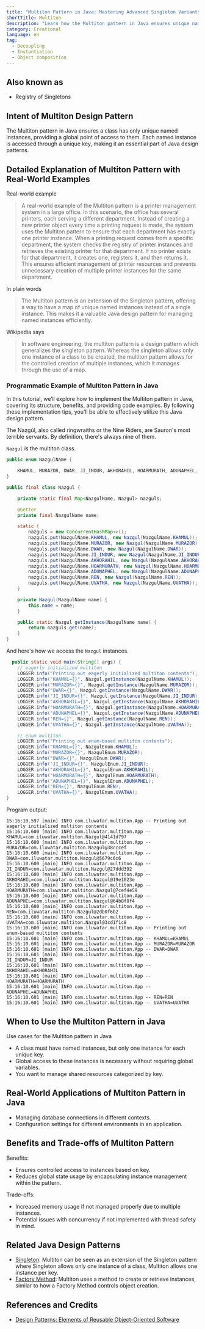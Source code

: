 ```yaml
---
title: "Multiton Pattern in Java: Mastering Advanced Singleton Variants"
shortTitle: Multiton
description: "Learn how the Multiton pattern in Java ensures unique named instances and provides a global access point. Discover implementation tips and code examples."
category: Creational
language: en
tag:
  - Decoupling
  - Instantiation
  - Object composition
---
```


## Also known as

* Registry of Singletons

## Intent of Multiton Design Pattern

The Multiton pattern in Java ensures a class has only unique named instances, providing a global point of access to them. Each named instance is accessed through a unique key, making it an essential part of Java design patterns.

## Detailed Explanation of Multiton Pattern with Real-World Examples

Real-world example

> A real-world example of the Multiton pattern is a printer management system in a large office. In this scenario, the office has several printers, each serving a different department. Instead of creating a new printer object every time a printing request is made, the system uses the Multiton pattern to ensure that each department has exactly one printer instance. When a printing request comes from a specific department, the system checks the registry of printer instances and retrieves the existing printer for that department. If no printer exists for that department, it creates one, registers it, and then returns it. This ensures efficient management of printer resources and prevents unnecessary creation of multiple printer instances for the same department.       

In plain words

> The Multiton pattern is an extension of the Singleton pattern, offering a way to have a map of unique named instances instead of a single instance. This makes it a valuable Java design pattern for managing named instances efficiently.

Wikipedia says

> In software engineering, the multiton pattern is a design pattern which generalizes the singleton pattern. Whereas the singleton allows only one instance of a class to be created, the multiton pattern allows for the controlled creation of multiple instances, which it manages through the use of a map.

### Programmatic Example of Multiton Pattern in Java

In this tutorial, we’ll explore how to implement the Multiton pattern in Java, covering its structure, benefits, and providing code examples. By following these implementation tips, you’ll be able to effectively utilize this Java design pattern.

The Nazgûl, also called ringwraiths or the Nine Riders, are Sauron's most terrible servants. By definition, there's always nine of them.

`Nazgul` is the multiton class.

```java
public enum NazgulName {

    KHAMUL, MURAZOR, DWAR, JI_INDUR, AKHORAHIL, HOARMURATH, ADUNAPHEL, REN, UVATHA
}

public final class Nazgul {

    private static final Map<NazgulName, Nazgul> nazguls;

    @Getter
    private final NazgulName name;

    static {
        nazguls = new ConcurrentHashMap<>();
        nazguls.put(NazgulName.KHAMUL, new Nazgul(NazgulName.KHAMUL));
        nazguls.put(NazgulName.MURAZOR, new Nazgul(NazgulName.MURAZOR));
        nazguls.put(NazgulName.DWAR, new Nazgul(NazgulName.DWAR));
        nazguls.put(NazgulName.JI_INDUR, new Nazgul(NazgulName.JI_INDUR));
        nazguls.put(NazgulName.AKHORAHIL, new Nazgul(NazgulName.AKHORAHIL));
        nazguls.put(NazgulName.HOARMURATH, new Nazgul(NazgulName.HOARMURATH));
        nazguls.put(NazgulName.ADUNAPHEL, new Nazgul(NazgulName.ADUNAPHEL));
        nazguls.put(NazgulName.REN, new Nazgul(NazgulName.REN));
        nazguls.put(NazgulName.UVATHA, new Nazgul(NazgulName.UVATHA));
    }

    private Nazgul(NazgulName name) {
        this.name = name;
    }

    public static Nazgul getInstance(NazgulName name) {
        return nazguls.get(name);
    }
}
```

And here's how we access the `Nazgul` instances.

```java
  public static void main(String[] args) {
    // eagerly initialized multiton
    LOGGER.info("Printing out eagerly initialized multiton contents");
    LOGGER.info("KHAMUL={}", Nazgul.getInstance(NazgulName.KHAMUL));
    LOGGER.info("MURAZOR={}", Nazgul.getInstance(NazgulName.MURAZOR));
    LOGGER.info("DWAR={}", Nazgul.getInstance(NazgulName.DWAR));
    LOGGER.info("JI_INDUR={}", Nazgul.getInstance(NazgulName.JI_INDUR));
    LOGGER.info("AKHORAHIL={}", Nazgul.getInstance(NazgulName.AKHORAHIL));
    LOGGER.info("HOARMURATH={}", Nazgul.getInstance(NazgulName.HOARMURATH));
    LOGGER.info("ADUNAPHEL={}", Nazgul.getInstance(NazgulName.ADUNAPHEL));
    LOGGER.info("REN={}", Nazgul.getInstance(NazgulName.REN));
    LOGGER.info("UVATHA={}", Nazgul.getInstance(NazgulName.UVATHA));

    // enum multiton
    LOGGER.info("Printing out enum-based multiton contents");
    LOGGER.info("KHAMUL={}", NazgulEnum.KHAMUL);
    LOGGER.info("MURAZOR={}", NazgulEnum.MURAZOR);
    LOGGER.info("DWAR={}", NazgulEnum.DWAR);
    LOGGER.info("JI_INDUR={}", NazgulEnum.JI_INDUR);
    LOGGER.info("AKHORAHIL={}", NazgulEnum.AKHORAHIL);
    LOGGER.info("HOARMURATH={}", NazgulEnum.HOARMURATH);
    LOGGER.info("ADUNAPHEL={}", NazgulEnum.ADUNAPHEL);
    LOGGER.info("REN={}", NazgulEnum.REN);
    LOGGER.info("UVATHA={}", NazgulEnum.UVATHA);
}
```

Program output:

```
15:16:10.597 [main] INFO com.iluwatar.multiton.App -- Printing out eagerly initialized multiton contents
15:16:10.600 [main] INFO com.iluwatar.multiton.App -- KHAMUL=com.iluwatar.multiton.Nazgul@4141d797
15:16:10.600 [main] INFO com.iluwatar.multiton.App -- MURAZOR=com.iluwatar.multiton.Nazgul@38cccef
15:16:10.600 [main] INFO com.iluwatar.multiton.App -- DWAR=com.iluwatar.multiton.Nazgul@5679c6c6
15:16:10.600 [main] INFO com.iluwatar.multiton.App -- JI_INDUR=com.iluwatar.multiton.Nazgul@27ddd392
15:16:10.600 [main] INFO com.iluwatar.multiton.App -- AKHORAHIL=com.iluwatar.multiton.Nazgul@19e1023e
15:16:10.600 [main] INFO com.iluwatar.multiton.App -- HOARMURATH=com.iluwatar.multiton.Nazgul@7cef4e59
15:16:10.600 [main] INFO com.iluwatar.multiton.App -- ADUNAPHEL=com.iluwatar.multiton.Nazgul@64b8f8f4
15:16:10.600 [main] INFO com.iluwatar.multiton.App -- REN=com.iluwatar.multiton.Nazgul@2db0f6b2
15:16:10.600 [main] INFO com.iluwatar.multiton.App -- UVATHA=com.iluwatar.multiton.Nazgul@3cd1f1c8
15:16:10.600 [main] INFO com.iluwatar.multiton.App -- Printing out enum-based multiton contents
15:16:10.601 [main] INFO com.iluwatar.multiton.App -- KHAMUL=KHAMUL
15:16:10.601 [main] INFO com.iluwatar.multiton.App -- MURAZOR=MURAZOR
15:16:10.601 [main] INFO com.iluwatar.multiton.App -- DWAR=DWAR
15:16:10.601 [main] INFO com.iluwatar.multiton.App -- JI_INDUR=JI_INDUR
15:16:10.601 [main] INFO com.iluwatar.multiton.App -- AKHORAHIL=AKHORAHIL
15:16:10.601 [main] INFO com.iluwatar.multiton.App -- HOARMURATH=HOARMURATH
15:16:10.601 [main] INFO com.iluwatar.multiton.App -- ADUNAPHEL=ADUNAPHEL
15:16:10.601 [main] INFO com.iluwatar.multiton.App -- REN=REN
15:16:10.601 [main] INFO com.iluwatar.multiton.App -- UVATHA=UVATHA
```

## When to Use the Multiton Pattern in Java

Use cases for the Multiton pattern in Java

* A class must have named instances, but only one instance for each unique key.
* Global access to these instances is necessary without requiring global variables.
* You want to manage shared resources categorized by key.

## Real-World Applications of Multiton Pattern in Java

* Managing database connections in different contexts.
* Configuration settings for different environments in an application.

## Benefits and Trade-offs of Multiton Pattern

Benefits:

* Ensures controlled access to instances based on key.
* Reduces global state usage by encapsulating instance management within the pattern.

Trade-offs:

* Increased memory usage if not managed properly due to multiple instances.
* Potential issues with concurrency if not implemented with thread safety in mind.

## Related Java Design Patterns

* [Singleton](https://java-design-patterns.com/patterns/singleton/): Multiton can be seen as an extension of the Singleton pattern where Singleton allows only one instance of a class, Multiton allows one instance per key.
* [Factory Method](https://java-design-patterns.com/patterns/factory-method/): Multiton uses a method to create or retrieve instances, similar to how a Factory Method controls object creation.

## References and Credits

* [Design Patterns: Elements of Reusable Object-Oriented Software](https://amzn.to/3w0pvKI)
